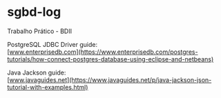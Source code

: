 # sgbd-log
Trabalho Prático - BDII

PostgreSQL JDBC Driver guide:<br>
[www.enterprisedb.com](https://www.enterprisedb.com/postgres-tutorials/how-connect-postgres-database-using-eclipse-and-netbeans)

Java Jackson guide:<br>
[www.javaguides.net](https://www.javaguides.net/p/java-jackson-json-tutorial-with-examples.html)
